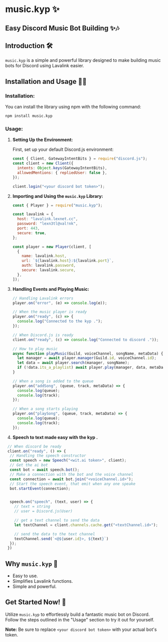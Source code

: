 # music.kyp ✨

## Easy Discord Music Bot Building ✨🎶

## Introduction 🛠

`music.kyp` is a simple and powerful library designed to make building music bots for Discord using Lavalink easier.

## Installation and Usage 👨‍💻

### Installation:

You can install the library using npm with the following command:

```bash
npm install music.kyp
```

### Usage:

1. **Setting Up the Environment:**

   First, set up your default Discord.js environment:

   ```js
   const { Client, GatewayIntentBits } = require("discord.js");
   const client = new Client({
     intents: Object.keys(GatewayIntentBits),
     allowedMentions: { repliedUser: false },
   });

   client.login("<your discord bot token>");
   ```

2. **Importing and Using the `music.kyp` Library:**

   ```js
   const { Player } = require("music.kyp");

   const lavalink = {
     host: "lavalink.lexnet.cc",
     password: "lexn3tl@val!nk",
     port: 443,
     secure: true,
   };

   const player = new Player(client, [
     {
       name: lavalink.host,
       url: `${lavalink.host}:${lavalink.port}`,
       auth: lavalink.password,
       secure: lavalink.secure,
     },
   ]);
   ```

3. **Handling Events and Playing Music:**

   ```js
   // Handling Lavalink errors
   player.on("error", (e) => console.log(e));

   // When the music player is ready
   player.on("ready", (c) => {
     console.log("Connected to the kyp .");
   });

   // When Discord.js is ready
   client.on("ready", (c) => console.log("Connected to discord ."));

   // How to play music
   async function playMusic(Guild, voiceChannel, songName, metaData) {
     let manager = await player.manager(Guild.id, voiceChannel.id);
     let data = await player.search(manager, songName);
     if (!data.its_a_playlist) await player.play(manager, data, metaData);
   }

   // When a song is added to the queue
   player.on("addSong", (queue, track, metaData) => {
     console.log(queue);
     console.log(track);
   });

   // When a song starts playing
   player.on("playSong", (queue, track, metaData) => {
     console.log(queue);
     console.log(track);
   });
   ```

4. **Speech to text made easy with the kyp .**

```js
 // When discord be ready
 client.on("ready", () => {
  // Handling the speech constructor
  const speech = new Speech("<wit.ai token>", client);
  // Get the ai bot
  const bot = await speech.bot();
  // Make a connection with the bot and the voice channel
  const connection = await bot.join("<voiceChannel.id>");
  // Start the speech event, that emit when any one speake
  bot.startEvent(connection);


  speech.on("speech", (text, user) => {
    // text = string
    // user = Discord.js(User)

    // get a text channel to send the data
    let textChannel = client.channels.cache.get("<textChannel.id>");

    // send the data to the text channel
    textChannel.send(`<@${user.id}>, ${text}`)
  });
 })
```

## Why `music.kyp` 🤔

- Easy to use.
- Simplifies Lavalink functions.
- Simple and powerful.

## Get Started Now! 🚀

Utilize `music.kyp` to effortlessly build a fantastic music bot on Discord. Follow the steps outlined in the "Usage" section to try it out for yourself.

**Note:** Be sure to replace `<your discord bot token>` with your actual bot's token.
